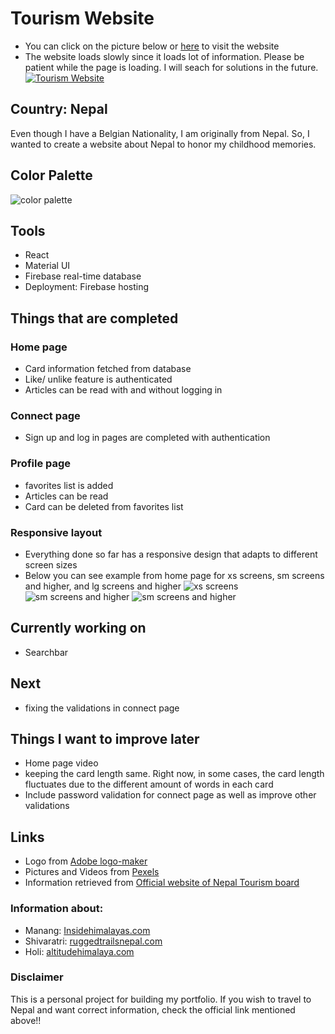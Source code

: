 # Tourism Website
- You can click on the picture below or [here](https://np-project-33535.web.app/) to visit the website
- The website loads slowly since it loads lot of information. Please be patient while the page is loading. I will seach for solutions in the future. 
[![Tourism Website](./src/Components/readmePic/tourismWebsite.png)](https://np-project-33535.web.app/)
## Country: Nepal
Even though I have a Belgian Nationality, I am originally from Nepal. So, I wanted to create a website about Nepal to honor my childhood memories. 
## Color Palette
 ![color palette](./src/Components/readmePic/colorPalette.png)
## Tools
- React 
- Material UI
- Firebase real-time database
- Deployment: Firebase hosting

## Things that are completed
### Home page
- Card information fetched from database
- Like/ unlike feature is authenticated
- Articles can be read with and without logging in 
### Connect page
- Sign up and log in pages are completed with authentication
### Profile page
- favorites list is added
- Articles can be read 
- Card can be deleted from favorites list 
### Responsive layout
- Everything done so far has a responsive design that adapts to different screen sizes
- Below you can see example from home page for xs screens, sm screens and higher, and lg screens and higher
![xs screens](./src/Components/readmePic/xs.png)
![sm screens and higher](./src/Components/readmePic/sm.png)
![sm screens and higher](./src/Components/readmePic/lg.png)

## Currently working on
- Searchbar
## Next 
- fixing the validations in connect page
## Things I want to improve later
- Home page video
- keeping the card length same. Right now, in some cases, the card length fluctuates due to the different amount of words in each card
- Include password validation for connect page as well as improve other validations
## Links
- Logo from [Adobe logo-maker](https://express.adobe.com/express-apps/logo-maker/) 
- Pictures and Videos from [Pexels](https://www.pexels.com/)
- Information retrieved from [Official website of Nepal Tourism board](https://ntb.gov.np/)
### Information about: 
- Manang: [Insidehimalayas.com](https://www.insidehimalayas.com/why-you-need-visit-manang/)
- Shivaratri: [ruggedtrailsnepal.com](https://www.ruggedtrailsnepal.com/blog/shivaratri-in-nepal)
- Holi: [altitudehimalaya.com](https://www.altitudehimalaya.com/blog/holi-festival-in-nepal) 
### Disclaimer
This is a personal project for building my portfolio. If you wish to travel to Nepal and want correct information, check the official link mentioned above!!
